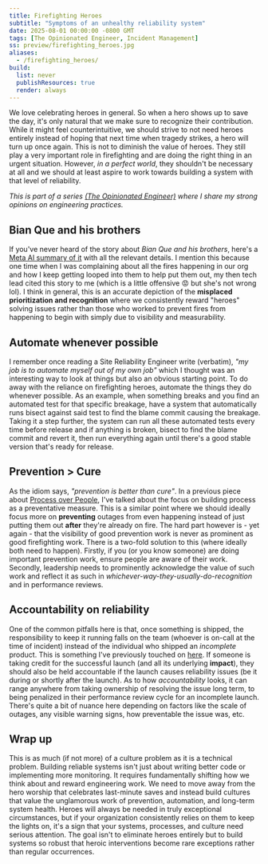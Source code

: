 ```yaml
---
title: Firefighting Heroes
subtitle: "Symptoms of an unhealthy reliability system"
date: 2025-08-01 00:00:00 -0800 GMT
tags: [The Opinionated Engineer, Incident Management]
ss: preview/firefighting_heroes.jpg
aliases:
  - /firefighting_heroes/
build:
  list: never
  publishResources: true
  render: always
---
```


We love celebrating heroes in general. So when a hero shows up to save the day, it's only natural that we make sure to recognize their contribution. While it might feel counterintuitive, we should strive to not need heroes entirely instead of hoping that next time when tragedy strikes, a hero will turn up once again. This is not to diminish the value of heroes. They still play a very important role in firefighting and are doing the right thing in an urgent situation. However, _in a perfect world_, they shouldn't be necessary at all and we should at least aspire to work towards building a system with that level of reliability.

_This is part of a series [(The Opinionated Engineer)](/blog/2025-05-04-the-opinionated-engineer/) where I share my strong opinions on engineering practices._

## Bian Que and his brothers

If you've never heard of the story about _Bian Que and his brothers_, here's a [Meta AI summary of it](https://www.meta.ai/@binhonglee/prompt/iS2XuvsxNDq) with all the relevant details. I mention this because one time when I was complaining about all the fires happening in our org and how I keep getting looped into them to help put them out, my then tech lead cited this story to me (which is a little offensive 😡 but she's not wrong lol). I think in general, this is an accurate depiction of the **misplaced prioritization and recognition** where we consistently reward "heroes" solving issues rather than those who worked to prevent fires from happening to begin with simply due to visibility and measurability.

## Automate whenever possible

I remember once reading a Site Reliability Engineer write (verbatim), _"my job is to automate myself out of my own job"_ which I thought was an interesting way to look at things but also an obvious starting point. To do away with the reliance on firefighting heroes, automate the things they do whenever possible. As an example, when something breaks and you find an automated test for that specific breakage, have a system that automatically runs bisect against said test to find the blame commit causing the breakage. Taking it a step further, the system can run all these automated tests every time before release and if anything is broken, bisect to find the blame commit and revert it, then run everything again until there's a good stable version that's ready for release.

## Prevention > Cure

As the idiom says, _"prevention is better than cure"_. In a previous piece about [Process over People](https://binhong.me/blog/2025-05-30-no-blame-sev-culture/#process-over-people), I've talked about the focus on building process as a preventative measure. This is a similar point where we should ideally focus more on **preventing** outages from even happening instead of just putting them out **after** they're already on fire. The hard part however is - yet again - that the visibility of good prevention work is never as prominent as good firefighting work. There is a two-fold solution to this (where ideally both need to happen). Firstly, if you (or you know someone) are doing important prevention work, ensure people are aware of their work. Secondly, leadership needs to prominently acknowledge the value of such work and reflect it as such in _whichever-way-they-usually-do-recognition_ and in performance reviews.

## Accountability on reliability

One of the common pitfalls here is that, once something is shipped, the responsibility to keep it running falls on the team (whoever is on-call at the time of incident) instead of the individual who shipped an _incomplete_ product. This is something I've previously touched on [here](https://binhong.me/blog/2025-05-30-no-blame-sev-culture/#no-blame--no-responsibility). If someone is taking credit for the successful launch (and all its underlying **impact**), they should also be held accountable if the launch causes reliability issues (be it during or shortly after the launch). As to how _accountability_ looks, it can range anywhere from taking ownership of resolving the issue long term, to being penalized in their performance review cycle for an incomplete launch. There's quite a bit of nuance here depending on factors like the scale of outages, any visible warning signs, how preventable the issue was, etc.

## Wrap up

This is as much (if not more) of a culture problem as it is a technical problem. Building reliable systems isn't just about writing better code or implementing more monitoring. It requires fundamentally shifting how we think about and reward engineering work. We need to move away from the hero worship that celebrates last-minute saves and instead build cultures that value the unglamorous work of prevention, automation, and long-term system health. Heroes will always be needed in truly exceptional circumstances, but if your organization consistently relies on them to keep the lights on, it's a sign that your systems, processes, and culture need serious attention. The goal isn't to eliminate heroes entirely but to build systems so robust that heroic interventions become rare exceptions rather than regular occurrences.